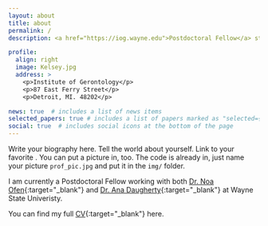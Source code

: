 ```yaml
---
layout: about
title: about
permalink: /
description: <a href="https://iog.wayne.edu">Postdoctoral Fellow</a> studying the development of the hippocampus and its role in supporting healthy cognitive development.

profile:
  align: right
  image: Kelsey.jpg
  address: >
    <p>Institute of Gerontology</p>
    <p>87 East Ferry Street</p>
    <p>Detroit, MI. 48202</p>

news: true  # includes a list of news items
selected_papers: true # includes a list of papers marked as "selected={true}"
social: true  # includes social icons at the bottom of the page
---
```


Write your biography here. Tell the world about yourself. Link to your favorite . You can put a picture in, too. The code is already in, just name your picture `prof_pic.jpg` and put it in the `img/` folder.

I am currently a Postdoctoral Fellow working with both [Dr. Noa Ofen](http://ofenlab.wayne.edu){:target="\_blank"} and [Dr. Ana Daugherty](https://s.wayne.edu/healthyaging/){:target="\_blank"} at Wayne State Univeristy.

You can find my full [CV](https://kcanada.github.io/assets/pdf/Canada_Kelsey_CV_21.pdf){:target="\_blank"} here.
